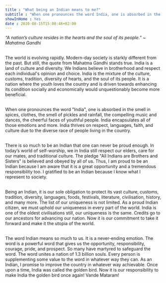 ```yaml
---
title : "What being an Indian means to me?"
subtitle : "When one pronounces the word India, one is absorbed in the smell in spices, clothes, the smell of pickles and rainfall, the compelling music and dances, the cheerful faces of youthful people."
showInHome : Yes 
date : 2020-08-15T15:00:46+02:00
---
```


*“A nation’s culture resides in the hearts and the soul of its people.” ~ Mahatma Gandhi*
<br>
<br>

The world is evolving rapidly. Modern-day society is starkly different from the past. But still, the quote from Mahatma Gandhi stands true. India is a land of culture and diversity. We Indians believe in brotherhood and respect each individual's opinion and choice. India is the mixture of the culture, customs, tradition, diversity of hearts, and the soul of its people. It is a nation where the youth loves the country and is driven towards enhancing its condition socially and economically would unquestionably become more beneficial.           
<br>
    
When one pronounces the word "India", one is absorbed in the smell in spices, clothes, the smell of pickles and rainfall, the compelling music and dances, the cheerful faces of youthful people. India encapsulates all of those emotions and more. India thrives on respect, languages, faith, and culture due to the diverse race of people living in the country.        
<br>
     
There is so much to be an Indian that one can never be proud enough. In today’s world of self-worship, we in India still respect our elders, care for our mates, and traditional culture. The pledge "All Indians are Brothers and Sisters" is believed and obeyed by all of us. Thus, I am proud to be an Indian because I am aware that it is a great opportunity and a tremendous responsibility too. I gratified to be an Indian because I know what I represent to society.           
<br>
    
Being an Indian, it is our sole obligation to protect its vast culture, customs, tradition, diversity, languages, foods, festivals, literature, civilisation, history, and many more. The list of our uniqueness is not limited. As a proud Indian citizen, we must uphold our uniqueness in every part of the world. India is one of the oldest civilisations still, our uniqueness is the same. Credits go to our ancestors for advancing our nation. Now it is our commitment to take it forward and make it the utopia of the world.           
<br>
    
The word Indian means so much to us. It is a never-ending emotion. The word is a powerful word that gives us the opportunity, responsibility, courage, pride, and prospect. So many have martyred to safeguard the word. The word unites a nation of 1.3 billion souls. Every person is supplementing some value to the word in whatever way they can. As an Indian, I promise to improve the country in whatever way achievable. Once upon a time, India was called the golden bird. Now it is our responsibility to make India the golden bird once again! Vande Mataram!
